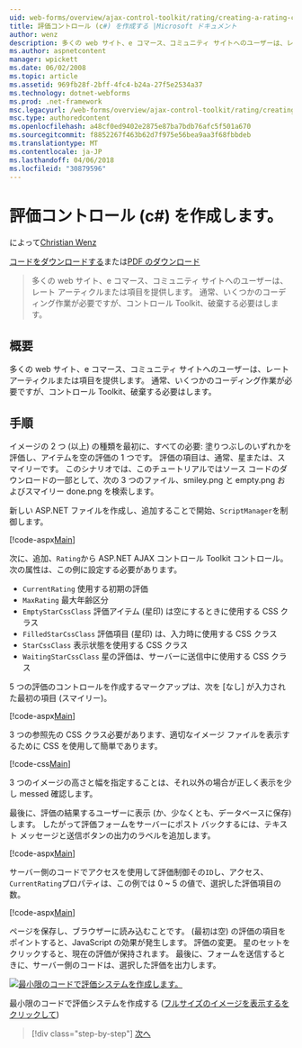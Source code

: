 ```yaml
---
uid: web-forms/overview/ajax-control-toolkit/rating/creating-a-rating-control-cs
title: 評価コントロール (c#) を作成する |Microsoft ドキュメント
author: wenz
description: 多くの web サイト、e コマース、コミュニティ サイトへのユーザーは、レート アーティクルまたは項目を提供します。 通常、いくつかのコーディング作業が必要ですが、.
ms.author: aspnetcontent
manager: wpickett
ms.date: 06/02/2008
ms.topic: article
ms.assetid: 969fb28f-2bff-4fc4-b24a-27f5e2534a37
ms.technology: dotnet-webforms
ms.prod: .net-framework
msc.legacyurl: /web-forms/overview/ajax-control-toolkit/rating/creating-a-rating-control-cs
msc.type: authoredcontent
ms.openlocfilehash: a48cf0ed9402e2875e87ba7bdb76afc5f501a670
ms.sourcegitcommit: f8852267f463b62d7f975e56bea9aa3f68fbbdeb
ms.translationtype: MT
ms.contentlocale: ja-JP
ms.lasthandoff: 04/06/2018
ms.locfileid: "30879596"
---
```

<a name="creating-a-rating-control-c"></a>評価コントロール (c#) を作成します。
====================
によって[Christian Wenz](https://github.com/wenz)

[コードをダウンロードする](http://download.microsoft.com/download/9/3/f/93f8daea-bebd-4821-833b-95205389c7d0/rating0.cs.zip)または[PDF のダウンロード](http://download.microsoft.com/download/2/d/c/2dc10e34-6983-41d4-9c08-f78f5387d32b/rating0CS.pdf)

> 多くの web サイト、e コマース、コミュニティ サイトへのユーザーは、レート アーティクルまたは項目を提供します。 通常、いくつかのコーディング作業が必要ですが、コントロール Toolkit、破棄する必要はします。


## <a name="overview"></a>概要

多くの web サイト、e コマース、コミュニティ サイトへのユーザーは、レート アーティクルまたは項目を提供します。 通常、いくつかのコーディング作業が必要ですが、コントロール Toolkit、破棄する必要はします。

## <a name="steps"></a>手順

イメージの 2 つ (以上) の種類を最初に、すべての必要: 塗りつぶしのいずれかを評価し、アイテムを空の評価の 1 つです。 評価の項目は、通常、星または、スマイリーです。 このシナリオでは、このチュートリアルではソース コードのダウンロードの一部として、次の 3 つのファイル、smiley.png と empty.png およびスマイリー done.png を検索します。

新しい ASP.NET ファイルを作成し、追加することで開始、`ScriptManager`を制御します。

[!code-aspx[Main](creating-a-rating-control-cs/samples/sample1.aspx)]

次に、追加、`Rating`から ASP.NET AJAX コントロール Toolkit コントロール。 次の属性は、この例に設定する必要があります。

- `CurrentRating` 使用する初期の評価
- `MaxRating` 最大年齢区分
- `EmptyStarCssClass` 評価アイテム (星印) は空にするときに使用する CSS クラス
- `FilledStarCssClass` 評価項目 (星印) は、入力時に使用する CSS クラス
- `StarCssClass` 表示状態を使用する CSS クラス
- `WaitingStarCssClass` 星の評価は、サーバーに送信中に使用する CSS クラス

5 つの評価のコントロールを作成するマークアップは、次を [なし] が入力された最初の項目 (スマイリー)。

[!code-aspx[Main](creating-a-rating-control-cs/samples/sample2.aspx)]

3 つの参照先の CSS クラス必要があります、適切なイメージ ファイルを表示するために CSS を使用して簡単であります。

[!code-css[Main](creating-a-rating-control-cs/samples/sample3.css)]

3 つのイメージの高さと幅を指定することは、それ以外の場合が正しく表示を少し messed 確認します。

最後に、評価の結果するユーザーに表示 (か、少なくとも、データベースに保存) します。 したがって評価フォームをサーバーにポスト バックするには、テキスト メッセージと送信ボタンの出力のラベルを追加します。

[!code-aspx[Main](creating-a-rating-control-cs/samples/sample4.aspx)]

サーバー側のコードでアクセスを使用して評価制御その`ID`し、アクセス、`CurrentRating`プロパティは、この例では 0 ~ 5 の値で、選択した評価項目の数。

[!code-aspx[Main](creating-a-rating-control-cs/samples/sample5.aspx)]

ページを保存し、ブラウザーに読み込むことです。 (最初は空) の評価の項目をポイントすると、JavaScript の効果が発生します。 評価の変更。 星のセットをクリックすると、現在の評価が保持されます。 最後に、フォームを送信するときに、サーバー側のコードは、選択した評価を出力します。


[![最小限のコードで評価システムを作成します。](creating-a-rating-control-cs/_static/image2.png)](creating-a-rating-control-cs/_static/image1.png)

最小限のコードで評価システムを作成する ([フルサイズのイメージを表示するをクリックして](creating-a-rating-control-cs/_static/image3.png))

> [!div class="step-by-step"]
> [次へ](creating-a-rating-control-vb.md)
